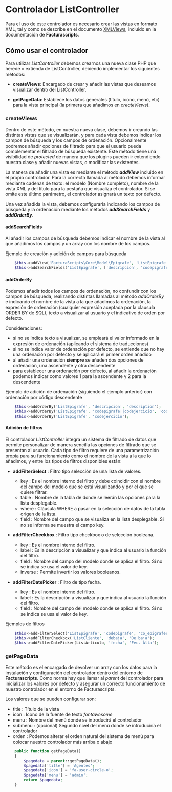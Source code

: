 # Controlador ListController


Para el uso de este controlador es necesario crear las vistas en formato XML, tal y como se describe en el
documento [XMLViews](https://github.com/ArtexTrading/facturascripts/blob/master/Documentation/XMLViews.md), incluido en la documentación de **Facturascripts**.

## Cómo usar el controlador
Para utilizar _ListController_ debemos crearnos una nueva clase PHP que herede o extienda de ListController, 
debiendo implementar los siguientes métodos:

* **createViews**: Encargado de crear y añadir las vistas que deseamos visualizar dentro del ListController.

* **getPageData**: Establece los datos generales (título, icono, menú, etc) para la vista principal (la primera que añadimos en _createViews_).


### createViews
Dentro de este método, en nuestra nueva clase, debemos ir creando las distintas vistas que se visualizarán, 
y para cada vista debemos indicar los campos de búsqueda y los campos de ordenación. Opcionalmente podremos
añadir opciones de filtrado para que el usuario pueda complementar el filtrado de búsqueda existente. Este 
método tiene una visibilidad de _protected_ de manera que los plugins pueden ir extendiendo nuestra clase
y añadir nuevas vistas, o modificar las existentes.

La manera de añadir una vista es mediante el método _**addView**_ incluido en el propio controlador. Para la
correcta llamada al método debemos informar mediante cadenas de texto: el modelo (Nombre completo), 
nombre de la vista XML y del título para la pestaña que visualiza el controlador. Si se omite este último 
parámetro, el controlador asignará un texto por defecto.

Una vez añadida la vista, debemos configurarla indicando los campos de búsqueda y la ordenación mediante 
los métodos _**addSearchFields**_ y _**addOrderBy**_.


#### addSearchFields
Al añadir los campos de búsqueda debemos indicar el nombre de la vista al que añadimos los campos y un 
array con los nombre de los campos.

Ejemplo de creación y adición de campos para búsqueda

```PHP
    $this->addView('FacturaScripts\Core\Model\Epigrafe', 'ListEpigrafe', 'Epigrafes');
    $this->addSearchFields('ListEpigrafe', ['descripcion', 'codepigrafe', 'codejercicio']);
```


#### addOrderBy
Podemos añadir todos los campos de ordenación, no confundir con los campos de búsqueda, realizando distintas
llamadas al método _addOrderBy_ e indicando el nombre de la vista a la que añadimos la ordenación, la expresión
de ordenación (cualquier expresión aceptada por la clausula ORDER BY de SQL), texto a visualizar al usuario y el
indicativo de orden por defecto.

Consideraciones:
* si no se indica texto a visualizar, se empleará el valor informado en la expresión de ordenación (aplicando el sistema de traducciones)
* si no se indica valor de ordenación por defecto, se entiende que no hay una ordenación por defecto y se aplicará el primer orden añadido
* al añadir una ordenación **siempre** se añaden dos opciones de ordenación, una ascendente y otra descendente
* para establecer una ordenación por defecto, al añadir la ordenación podemos indicar como valores 1 para la ascendente y 2 para la descendente

Ejemplo de adición de ordenación (siguiendo el ejemplo anterior) con ordenación por código descendente

```PHP
    $this->addOrderBy('ListEpigrafe', 'descripcion', 'description');
    $this->addOrderBy('ListEpigrafe', 'codepigrafe||codejercicio', 'code', 2);
    $this->addOrderBy('ListEpigrafe', 'codejercicio');
```


#### Adición de filtros
El controlador _ListController_ integra un sistema de filtrado de datos que permite personalizar de manera sencilla
las opciones de filtrado que se presentan al usuario. Cada tipo de filtro requiere de una parametrización propia para 
su funcionamiento como el nombre de la vista a la que lo añadimos, y entre los tipos de filtros disponibles están:

* **addFilterSelect** : Filtro tipo selección de una lista de valores.
     * key : Es el nombre interno del filtro y debe coincidir con el nombre del campo del modelo que se está visualizando y por el que se quiere filtrar.
     * table : Nombre de la tabla de donde se leerán las opciones para la lista desplegable.
     * where : Cláusula WHERE a pasar en la selección de datos de la tabla origen de la lista.
     * field : Nombre del campo que se visualiza en la lista desplegable. Si no se informa se muestra el campo key.

* **addFilterCheckbox** : Filtro tipo checkbox o de selección booleana.
     * key : Es el nombre interno del filtro.
     * label : Es la descripción a visualizar y que indica al usuario la función del filtro.
     * field : Nombre del campo del modelo donde se aplica el filtro. Si no se indica se usa el valor de key.
     * inverse : Permite invertir los valores booleanos.

* **addFilterDatePicker** : Filtro de tipo fecha.
     * key : Es el nombre interno del filtro.
     * label : Es la descripción a visualizar y que indica al usuario la función del filtro.
     * field : Nombre del campo del modelo donde se aplica el filtro. Si no se indica se usa el valor de key.

Ejemplos de filtros

```PHP
    $this->addFilterSelect('ListEpigrafe', 'codepigrafe', 'co_epigrafes', '', 'descripcion');
    $this->addFilterCheckbox('ListCliente', 'debaja', 'De baja');
    $this->addFilterDatePicker(ListArticulo, 'fecha', 'Fec. Alta');
```


### getPageData
Este método es el encargado de devolver un array con los datos para la instalación y configuración del controlador
dentro del entorno de **Facturascripts**. Como norma hay que llamar al _parent_ del controlador para inicializar los
valores por defecto y asegurar un correcto funcionamiento de nuestro controlador en el entorno de Facturascripts.

Los valores que se pueden configurar son:
* title : Título de la vista
* icon : Icono de la fuente de texto _fontawesome_
* menu : Nombre del menú donde se introducirá el controlador
* submenu : (opcional) Segundo nivel del menú donde se introduciría el controlador
* orden : Podemos alterar el orden natural del sistema de menú para colocar nuestro controlador más arriba o abajo

```PHP
    public function getPageData()
    {
        $pagedata = parent::getPageData();
        $pagedata['title'] = 'Agentes';
        $pagedata['icon'] = 'fa-user-circle-o';
        $pagedata['menu'] = 'admin';
        return $pagedata;
    }
```